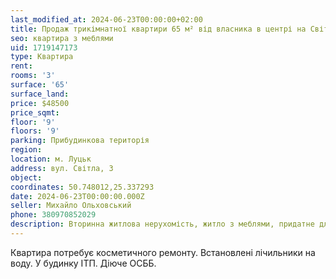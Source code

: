 ```yaml
---
last_modified_at: 2024-06-23T00:00:00+02:00
title: Продаж трикімнатної квартири 65 м² від власника в центрі на Світлій
seo: квартира з меблями
uid: 1719147173
type: Квартира
rent:
rooms: '3'
surface: '65'
surface_land:
price: $48500
price_sqmt:
floor: '9'
floors: '9'
parking: Прибудинкова територія
region:
location: м. Луцьк
address: вул. Світла, 3
object:
coordinates: 50.748012,25.337293
date: 2024-06-23T00:00:00.000Z
seller: Михайло Ольховський
phone: 380970852029
description: Вторинна житлова нерухомість, житло з меблями, придатне для проживання
---
```


Квартира потребує косметичного ремонту. Встановлені лічильники на воду. У будинку ІТП. Діюче ОСББ.
